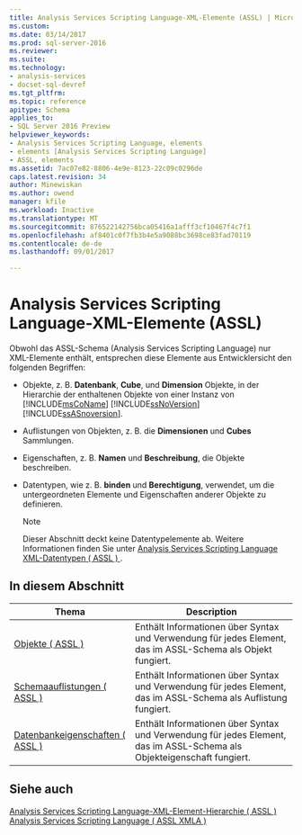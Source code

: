 ```yaml
---
title: Analysis Services Scripting Language-XML-Elemente (ASSL) | Microsoft Docs
ms.custom: 
ms.date: 03/14/2017
ms.prod: sql-server-2016
ms.reviewer: 
ms.suite: 
ms.technology:
- analysis-services
- docset-sql-devref
ms.tgt_pltfrm: 
ms.topic: reference
apitype: Schema
applies_to:
- SQL Server 2016 Preview
helpviewer_keywords:
- Analysis Services Scripting Language, elements
- elements [Analysis Services Scripting Language]
- ASSL, elements
ms.assetid: 7ac07e82-8806-4e9e-8123-22c09c0296de
caps.latest.revision: 34
author: Minewiskan
ms.author: owend
manager: kfile
ms.workload: Inactive
ms.translationtype: MT
ms.sourcegitcommit: 876522142756bca05416a1afff3cf10467f4c7f1
ms.openlocfilehash: af8401c0f7fb3b4e5a9088bc3698ce83fad70119
ms.contentlocale: de-de
ms.lasthandoff: 09/01/2017

---
```

# <a name="analysis-services-scripting-language-xml-elements-assl"></a>Analysis Services Scripting Language-XML-Elemente (ASSL)
  Obwohl das ASSL-Schema (Analysis Services Scripting Language) nur XML-Elemente enthält, entsprechen diese Elemente aus Entwicklersicht den folgenden Begriffen:  
  
-   Objekte, z. B. **Datenbank**, **Cube**, und **Dimension** Objekte, in der Hierarchie der enthaltenen Objekte von einer Instanz von [!INCLUDE[msCoName](../../includes/msconame-md.md)] [!INCLUDE[ssNoVersion](../../includes/ssnoversion-md.md)] [!INCLUDE[ssASnoversion](../../includes/ssasnoversion-md.md)].  
  
-   Auflistungen von Objekten, z. B. die **Dimensionen** und **Cubes** Sammlungen.  
  
-   Eigenschaften, z. B. **Namen** und **Beschreibung**, die Objekte beschreiben.  
  
-   Datentypen, wie z. B. **binden** und **Berechtigung**, verwendet, um die untergeordneten Elemente und Eigenschaften anderer Objekte zu definieren.  
  
    > [!NOTE]  
    >  Dieser Abschnitt deckt keine Datentypelemente ab. Weitere Informationen finden Sie unter [Analysis Services Scripting Language XML-Datentypen &#40; ASSL &#41; ](../../analysis-services/scripting/data-type/analysis-services-scripting-language-xml-data-types-assl.md).  
  
## <a name="in-this-section"></a>In diesem Abschnitt  
  
|Thema|Description|  
|-----------|-----------------|  
|[Objekte &#40; ASSL &#41;](../../analysis-services/scripting/objects/objects-assl.md)|Enthält Informationen über Syntax und Verwendung für jedes Element, das im ASSL-Schema als Objekt fungiert.|  
|[Schemaauflistungen &#40; ASSL &#41;](../../analysis-services/scripting/collections/collections-assl.md)|Enthält Informationen über Syntax und Verwendung für jedes Element, das im ASSL-Schema als Auflistung fungiert.|  
|[Datenbankeigenschaften &#40; ASSL &#41;](../../analysis-services/scripting/properties/properties-assl.md)|Enthält Informationen über Syntax und Verwendung für jedes Element, das im ASSL-Schema als Objekteigenschaft fungiert.|  
  
## <a name="see-also"></a>Siehe auch  
 [Analysis Services Scripting Language-XML-Element-Hierarchie &#40; ASSL &#41;](../../analysis-services/scripting/analysis-services-scripting-language-xml-element-hierarchy-assl.md)   
 [Analysis Services Scripting Language &#40; ASSL XMLA &#41;](../../analysis-services/scripting/analysis-services-scripting-language-assl-for-xmla.md)  
  
  

